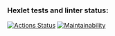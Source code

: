 ### Hexlet tests and linter status:
[![Actions Status](https://github.com/BopoHaAnna/frontend-project-44/workflows/hexlet-check/badge.svg)](https://github.com/BopoHaAnna/frontend-project-44/actions)
[![Maintainability](https://api.codeclimate.com/v1/badges/117bd7f043d211de0053/maintainability)](https://codeclimate.com/github/BopoHaAnna/frontend-project-44/maintainability)